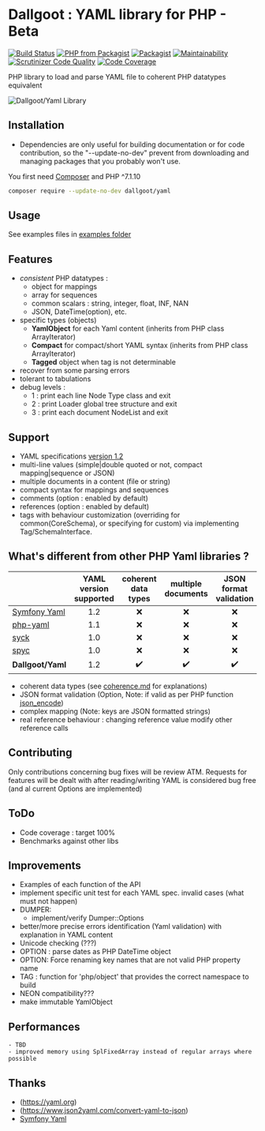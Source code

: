 # Dallgoot : YAML library for PHP - Beta

[![Build Status](https://travis-ci.org/dallgoot/yaml.svg?branch=master)](https://travis-ci.org/dallgoot/yaml) [![PHP from Packagist](https://img.shields.io/packagist/php-v/dallgoot/yaml)](https://packagist.org/packages/dallgoot/yaml) [![Packagist](https://img.shields.io/packagist/dt/dallgoot/yaml)](https://packagist.org/packages/dallgoot/yaml)
[![Maintainability](https://api.codeclimate.com/v1/badges/dfae4b8e665a1d728e3d/maintainability)](https://codeclimate.com/github/dallgoot/yaml/maintainability) [![Scrutinizer Code Quality](https://scrutinizer-ci.com/g/dallgoot/yaml/badges/quality-score.png?b=master)](https://scrutinizer-ci.com/g/dallgoot/yaml/?branch=master)
[![Code Coverage](https://scrutinizer-ci.com/g/dallgoot/yaml/badges/coverage.png?b=master)](https://scrutinizer-ci.com/g/dallgoot/yaml/?branch=master)

PHP library to load and parse YAML file to coherent PHP datatypes equivalent

![Dallgoot/Yaml Library](dallgoot_yaml.png)

## Installation

- Dependencies are only useful for building documentation or for code contribution, so the "--update-no-dev" prevent from downloading and managing packages that you probably won't use.

You first need [Composer](https://getcomposer.org/) and PHP ^7.1.10

```bash
composer require --update-no-dev dallgoot/yaml
```

## Usage

See examples files in [examples folder](./examples)

## Features

- *consistent* PHP datatypes :
  - object for mappings
  - array for sequences
  - common scalars : string, integer, float, INF, NAN
  - JSON, DateTime(option), etc.
- specific types (objects)
  - **YamlObject** for each Yaml content (inherits from PHP class ArrayIterator)
  - **Compact** for compact/short YAML syntax (inherits from PHP class ArrayIterator)
  - **Tagged** object when tag is not determinable
- recover from some parsing errors
- tolerant to tabulations
- debug levels :
  - 1 : print each line Node Type class and exit
  - 2 : print Loader global tree structure and exit
  - 3 : print each document NodeList and exit

## Support

- YAML specifications [version 1.2](http://yaml.org/spec/1.2/spec.html)
- multi-line values (simple|double quoted or not, compact mapping|sequence or JSON)
- multiple documents in a content (file or string)
- compact syntax for mappings and sequences
- comments (option : enabled by default)
- references (option : enabled by default)
- tags with behaviour customization (overriding for common(CoreSchema), or specifying for custom) via implementing Tag/SchemaInterface.

## What's different from other PHP Yaml libraries ?

|                                                                      | YAML version supported | coherent data types | multiple documents | JSON format validation | complex mapping | real reference behaviour | custom tags handling |
| -------------------------------------------------------------------- |:----------------------:|:-------------------:|:------------------:|:----------------------:|:---------------:|:------------------------:|:--------------------:|
| [Symfony Yaml](https://symfony.com/doc/current/components/yaml.html) | 1.2                    | ❌                   | ❌                  | ❌                      | ❌               | ❌                        | ❌                    |
| [php-yaml](https://pecl.php.net/package/yaml)                        | 1.1                    | ❌                   | ❌                  | ❌                      | ❌               | ❌                        | ❌                    |
| [syck](http://pecl.php.net/package/syck)                             | 1.0                    | ❌                   | ❌                  | ❌                      | ❌               | ❌                        | ❌                    |
| [spyc](https://github.com/mustangostang/spyc)                        | 1.0                    | ❌                   | ❌                  | ❌                      | ❌               | ❌                        | ❌                    |
| **Dallgoot/Yaml**                                                    | 1.2                    | ✔️                  | ✔️                 | ✔️                     | ✔️              | ✔️                       | ✔️                   |

- coherent data types (see [coherence.md](./documentation/coherence.md) for explanations)
- JSON format validation (Option, Note: if valid as per PHP function [json_encode](https://www.php.net/manual/en/function.json-encode.php))
- complex mapping (Note: keys are JSON formatted strings)
- real reference behaviour : changing reference value modify other reference calls

## Contributing

  Only contributions concerning bug fixes will be review ATM.
  Requests for features will be dealt with after reading/writing YAML is considered bug free (and al current Options are implemented)

## ToDo

- Code coverage : target 100%
- Benchmarks against other libs

## Improvements

- Examples of each function of the API
- implement specific unit test for each YAML spec. invalid cases (what must not happen)
- DUMPER:
  - implement/verify Dumper::Options
- better/more precise errors identification (Yaml validation) with explanation in YAML content
- Unicode checking (???)
- OPTION : parse dates as PHP DateTime object
- OPTION: Force renaming key names that are not valid PHP property name
- TAG : function for 'php/object' that provides the correct namespace to build
- NEON compatibility???
- make immutable YamlObject

## Performances

    - TBD
    - improved memory using SplFixedArray instead of regular arrays where possible

## Thanks

- (<https://yaml.org>)
- (<https://www.json2yaml.com/convert-yaml-to-json>)
- [Symfony Yaml](https://symfony.com/doc/current/components/yaml.html)
